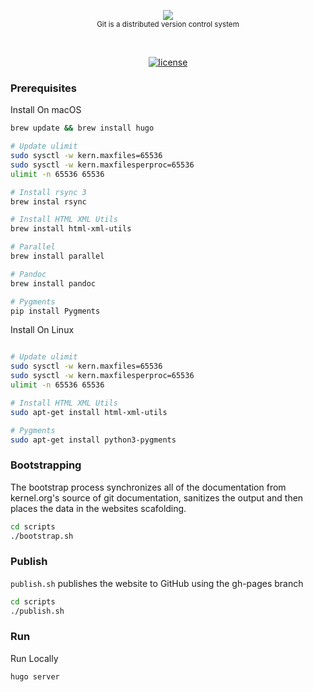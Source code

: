 <p align="center">
    <a href="https://www.gitdvcs.com">
        <img src="https://cdn.rawgit.com/dvcs/gitdvcs.com/master/.github/gitdvcs.svg" />
    </a>
    <br>
    <small>Git is a distributed version control system</small>
</p>
<br>
<p align="center">
    <a href="https://github.com/dvcs/gitdvcs.com/blob/master/LICENSE.md"><img src="https://img.shields.io/github/license/dvcs/gitdvcs.com.svg?style=flat-square" alt="license"></a>
</p>


### Prerequisites

Install On macOS

```sh
brew update && brew install hugo

# Update ulimit
sudo sysctl -w kern.maxfiles=65536
sudo sysctl -w kern.maxfilesperproc=65536
ulimit -n 65536 65536

# Install rsync 3
brew instal rsync

# Install HTML XML Utils
brew install html-xml-utils

# Parallel
brew install parallel

# Pandoc
brew install pandoc

# Pygments
pip install Pygments

```


Install On Linux

```sh

# Update ulimit
sudo sysctl -w kern.maxfiles=65536
sudo sysctl -w kern.maxfilesperproc=65536
ulimit -n 65536 65536

# Install HTML XML Utils
sudo apt-get install html-xml-utils

# Pygments
sudo apt-get install python3-pygments
```


### Bootstrapping

The bootstrap process synchronizes all of the documentation from kernel.org's source of git documentation, sanitizes the output and then places the data in the websites scafolding.

```sh
cd scripts
./bootstrap.sh
```

### Publish

`publish.sh` publishes the website to GitHub using the gh-pages branch

```sh
cd scripts
./publish.sh
```

### Run

Run Locally

```sh
hugo server
```